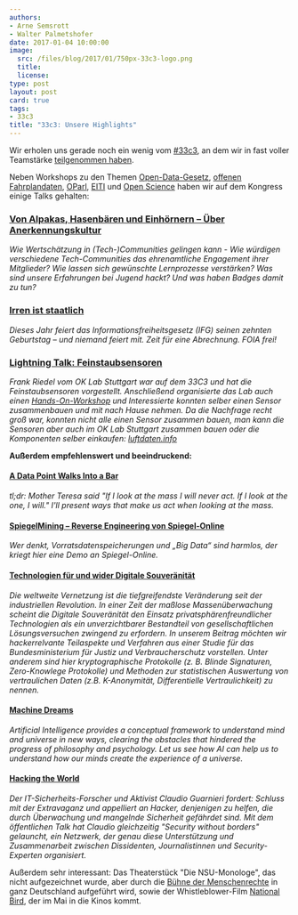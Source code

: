 ```yaml
---
authors:
- Arne Semsrott
- Walter Palmetshofer
date: 2017-01-04 10:00:00
image:
  src: /files/blog/2017/01/750px-33c3-logo.png
  title: 
  license:
type: post
layout: post
card: true
tags:
- 33c3
title: "33c3: Unsere Highlights"
---
```





Wir erholen uns gerade noch ein wenig vom [#33c3](https://events.ccc.de/congress/2016/wiki/Main_Page), an dem wir in fast voller Teamstärke [teilgenommen haben](https://events.ccc.de/congress/2016/wiki/Assembly:Open_Knowledge_Assembly).

Neben Workshops zu den Themen [Open-Data-Gesetz](https://events.ccc.de/congress/2016/wiki/Session:Open_Data_Gesetz_Deutschland), [offenen Fahrplandaten](https://events.ccc.de/congress/2016/wiki/Session:OffeneFahrplanDaten), [OParl](https://events.ccc.de/congress/2016/wiki/Session:OParl:_Politik_vor_Ort_maschinenlesbar), [EITI](https://events.ccc.de/congress/2016/wiki/Session:EITI_Extractive_Industries_Transparency_%26_Open_Data) und [Open Science](https://events.ccc.de/congress/2016/wiki/Session:Open_Science_Workshop) haben wir auf dem Kongress einige Talks gehalten: 

[<h3>Von Alpakas, Hasenbären und Einhörnern – Über Anerkennungskultur</h3>](https://media.ccc.de/v/33c3-8280-von_alpakas_hasenbaren_und_einhornern_uber_anerkennungskultur)
*Wie Wertschätzung in (Tech-)Communities gelingen kann - Wie würdigen verschiedene Tech-Communities das ehrenamtliche Engagement ihrer Mitglieder? Wie lassen sich gewünschte Lernprozesse verstärken? Was sind unsere Erfahrungen bei Jugend hackt? Und was haben Badges damit zu tun?*

[<h3>Irren ist staatlich</h3>](https://media.ccc.de/v/33c3-7811-irren_ist_staatlich)
*Dieses Jahr feiert das Informationsfreiheitsgesetz (IFG) seinen zehnten Geburtstag – und niemand feiert mit. Zeit für eine Abrechnung. FOIA frei!*

[<h3>Lightning Talk: Feinstaubsensoren</h3>](https://media.ccc.de/v/33c3-8087-lightning_talks_day_2#video&t=2115)
*Frank Riedel vom OK Lab Stuttgart war auf dem 33C3 und hat die Feinstaubsensoren vorgestellt. Anschließend organisierte das Lab auch einen [Hands-On-Workshop](https://twitter.com/codeforde/status/814116637695705088) und Interessierte konnten selber einen Sensor zusammenbauen und mit nach Hause nehmen. Da die Nachfrage recht groß war, konnten nicht alle einen Sensor zusammen bauen, man kann die Sensoren aber auch im OK Lab Stuttgart zusammen bauen oder die Komponenten selber einkaufen: [luftdaten.info](http://luftdaten.info)*


**Außerdem empfehlenswert und beeindruckend:**

[<h4>A Data Point Walks Into a Bar</h4>](https://media.ccc.de/v/33c3-7999-a_data_point_walks_into_a_bar)
*tl;dr: Mother Teresa said "If I look at the mass I will never act. If I look at the one, I will." I'll present ways that make us act when looking at the mass.*

[<h4>SpiegelMining – Reverse Engineering von Spiegel-Online</h4>]()
*Wer denkt, Vorratsdatenspeicherungen und „Big Data“ sind harmlos, der kriegt hier eine Demo an Spiegel-Online.*

[<h4>Technologien für und wider Digitale Souveränität</h4>](https://media.ccc.de/v/33c3-8097-technologien_fur_und_wider_digitale_souveranitat)
*Die weltweite Vernetzung ist die tiefgreifendste Veränderung seit der industriellen Revolution. In einer Zeit der maßlose Massenüberwachung scheint die Digitale Souveränität den Einsatz privatsphärenfreundlicher Technologien als ein unverzichtbarer Bestandteil von gesellschaftlichen Lösungsversuchen zwingend zu erfordern. In unserem Beitrag möchten wir hackerrelvante Teilaspekte und Verfahren aus einer Studie für das Bundesministerium für Justiz und Verbraucherschutz vorstellen. Unter anderem sind hier kryptographische Protokolle (z. B. Blinde Signaturen, Zero-Knowlege Protokolle) und Methoden zur statistischen Auswertung von vertraulichen Daten (z.B. K-Anonymität, Differentielle Vertraulichkeit) zu nennen.* 

[<h4>Machine Dreams</h4>](https://media.ccc.de/v/33c3-8369-machine_dreams)
*Artificial Intelligence provides a conceptual framework to understand mind and universe in new ways, clearing the obstacles that hindered the progress of philosophy and psychology. Let us see how AI can help us to understand how our minds create the experience of a universe.*

[<h4>Hacking the World</h4>](https://media.ccc.de/v/33c3-8349-hacking_the_world)
*Der IT-Sicherheits-Forscher und Aktivist Claudio Guarnieri fordert: Schluss mit der Extravaganz und appelliert an Hacker, denjenigen zu helfen, die durch Überwachung und mangelnde Sicherheit gefährdet sind. Mit dem öffentlichen Talk hat Claudio gleichzeitig "Security without borders" gelauncht, ein Netzwerk, der genau diese Unterstützung und Zusammenarbeit zwischen Dissidenten, Journalistinnen und Security-Experten organisiert.*

Außerdem sehr interessant: Das Theaterstück "Die NSU-Monologe", das nicht aufgezeichnet wurde, aber durch die [Bühne der Menschenrechte](http://buehne-fuer-menschenrechte.de/) in ganz Deutschland aufgeführt wird, sowie der Whistleblower-Film [National Bird](http://nationalbirdfilm.com/), der im Mai in die Kinos kommt. 
